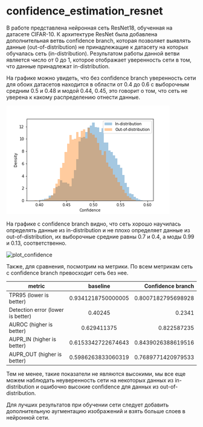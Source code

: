 # confidence_estimation_resnet
В работе представлена нейронная сеть ResNet18, обученная на датасете CIFAR-10. К архитектуре ResNet была добавлена дополнительная ветвь confidence branch, которая позволяет выявлять данные (out-of-distribution) не принадлежащие к датасету на которых обучалась сеть (in-distribution). Результатом работы данной ветви является число от 0 до 1, которое отображает уверенность сети в том, что данные принадлежат in-distribution. 
 
На графике можно увидеть, что без confidence branch уверенность сети для обоих датасетов находится в области от 0.4 до 0.6 с выборочным средним 0.5 и 0.48 и модой 0.44, 0.45, это говорит о том, что сеть не уверена к какому распределению отнести данные.
 
![plot_baseline]

[plot_baseline]: https://github.com/AstrakhantsevaAA/confidence_estimation_resnet/blob/master/plots/resnet_0.0.pth_confidence_hist_confidence.png
 
 
На графике с confidence branch видно, что сеть хорошо научилась определять данные из in-distribution и не плохо определяет данные из out-of-distribution, их выборочные средние равны 0.7 и 0.4, а моды 0.99 и 0.13, соответственно. 
 
![plot_confidence]

[plot_confidence]: 
 https://github.com/AstrakhantsevaAA/confidence_estimation_resnet/blob/master/plots/resnet_0.3.pth_confidence_hist_confidence.png
 
Также, для сравнения, посмотрим на метрики. По всем метрикам сеть с confidence branch превосходит сеть без нее.

| metric                            | baseline      | Confidence branch |
| ----------------------------------|:-------------:| -----:|
| TPR95 (lower is better)           | 0.9341218750000005 | 0.8007182795698928 |
| Detection error (lower is better) | 0.40245      | 0.2341 |
| AUROC (higher is better)          | 0.629411375      | 0.822587235|
| AUPR_IN (higher is better)        | 0.6153342722674643     | 0.8439026388619516|
| AUPR_OUT (higher is better)       | 0.5986263833060319     | 0.7689771420979533|

Тем не менее, такие показатели не являются высокими, мы все еще можем наблюдать неуверенность сети на некоторых данных из in-distribution и ошибочно высокие confidence для данных из out-of-distribution. 
 
Для лучших результатов при обучении сети следует добавить дополнительную аугментацию изображений и взять больше слоев в нейронной сети. 
